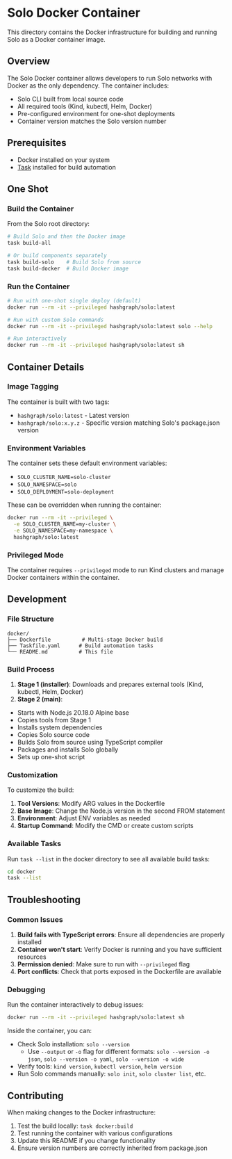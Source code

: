 # Solo Docker Container

This directory contains the Docker infrastructure for building and running Solo as a Docker container image.

## Overview

The Solo Docker container allows developers to run Solo networks with Docker as the only dependency. The container includes:

* Solo CLI built from local source code
* All required tools (Kind, kubectl, Helm, Docker)
* Pre-configured environment for one-shot deployments
* Container version matches the Solo version number

## Prerequisites

* Docker installed on your system
* [Task](https://taskfile.dev) installed for build automation

## One Shot

### Build the Container

From the Solo root directory:

```bash
# Build Solo and then the Docker image
task build-all

# Or build components separately
task build-solo    # Build Solo from source
task build-docker  # Build Docker image
```

### Run the Container

```bash
# Run with one-shot single deploy (default)
docker run --rm -it --privileged hashgraph/solo:latest

# Run with custom Solo commands
docker run --rm -it --privileged hashgraph/solo:latest solo --help

# Run interactively
docker run --rm -it --privileged hashgraph/solo:latest sh
```

## Container Details

### Image Tagging

The container is built with two tags:

* `hashgraph/solo:latest` - Latest version
* `hashgraph/solo:x.y.z` - Specific version matching Solo's package.json version

### Environment Variables

The container sets these default environment variables:

* `SOLO_CLUSTER_NAME=solo-cluster`
* `SOLO_NAMESPACE=solo`
* `SOLO_DEPLOYMENT=solo-deployment`

These can be overridden when running the container:

```bash
docker run --rm -it --privileged \
  -e SOLO_CLUSTER_NAME=my-cluster \
  -e SOLO_NAMESPACE=my-namespace \
  hashgraph/solo:latest
```

### Privileged Mode

The container requires `--privileged` mode to run Kind clusters and manage Docker containers within the container.

## Development

### File Structure

```
docker/
├── Dockerfile          # Multi-stage Docker build
├── Taskfile.yaml      # Build automation tasks
└── README.md          # This file
```

### Build Process

1. **Stage 1 (installer)**: Downloads and prepares external tools (Kind, kubectl, Helm, Docker)
2. **Stage 2 (main)**:

* Starts with Node.js 20.18.0 Alpine base
* Copies tools from Stage 1
* Installs system dependencies
* Copies Solo source code
* Builds Solo from source using TypeScript compiler
* Packages and installs Solo globally
* Sets up one-shot script

### Customization

To customize the build:

1. **Tool Versions**: Modify ARG values in the Dockerfile
2. **Base Image**: Change the Node.js version in the second FROM statement
3. **Environment**: Adjust ENV variables as needed
4. **Startup Command**: Modify the CMD or create custom scripts

### Available Tasks

Run `task --list` in the docker directory to see all available build tasks:

```bash
cd docker
task --list
```

## Troubleshooting

### Common Issues

1. **Build fails with TypeScript errors**: Ensure all dependencies are properly installed
2. **Container won't start**: Verify Docker is running and you have sufficient resources
3. **Permission denied**: Make sure to run with `--privileged` flag
4. **Port conflicts**: Check that ports exposed in the Dockerfile are available

### Debugging

Run the container interactively to debug issues:

```bash
docker run --rm -it --privileged hashgraph/solo:latest sh
```

Inside the container, you can:

* Check Solo installation: `solo --version`
  * Use `--output` or `-o` flag for different formats: `solo --version -o json`, `solo --version -o yaml`, `solo --version -o wide`
* Verify tools: `kind version`, `kubectl version`, `helm version`
* Run Solo commands manually: `solo init`, `solo cluster list`, etc.

## Contributing

When making changes to the Docker infrastructure:

1. Test the build locally: `task docker:build`
2. Test running the container with various configurations
3. Update this README if you change functionality
4. Ensure version numbers are correctly inherited from package.json
